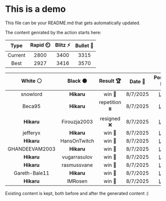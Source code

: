 # This is a demo

This file can be your README.md that gets automatically updated.

The content genrated by the action starts here:

<!--START_SECTION:chessStats-->
<!-- Automatically generated with https://github.com/Balastrong/chess-stats-action -->

| Type | Rapid ⏲️ | Blitz ⚡ | Bullet 🔫 |
|:---:|:---:|:---:|:---:|
| Current | 2800 | 3400 | 3315 |
| Best | 2927 | 3416 | 3570 |

| White ⚪ | Black ⚫ | Result 🏆 | Date 📅 | Position 🗺️ | Type 🕕 |
|:---:|:---:|:---:|:---:|:---:|:---:|
| snowlord | **Hikaru** | win 🥇 | 8/7/2025 | <a href="http://www.ee.unb.ca/cgi-bin/tervo/fen.pl?select=8/6k1/4p1p1/1p2P3/1P3p2/P6P/1P1p2KP/6r1 w - - 0 60">Link</a> | Blitz |
| Beca95 | **Hikaru** | repetition ⏸️ | 8/7/2025 | <a href="http://www.ee.unb.ca/cgi-bin/tervo/fen.pl?select=6k1/1pQ5/pP3p2/P2N1P2/2pP2P1/3b1PKp/8/4q3 w - - 11 52">Link</a> | Blitz |
| **Hikaru** | Firouzja2003 | resigned ❌ | 8/7/2025 | <a href="http://www.ee.unb.ca/cgi-bin/tervo/fen.pl?select=8/4p3/2rpk3/P3b3/8/7p/8/6BK w - - 0 65">Link</a> | Blitz |
| jefferyx | **Hikaru** | win 🥇 | 8/7/2025 | <a href="http://www.ee.unb.ca/cgi-bin/tervo/fen.pl?select=1r4k1/1BR2pp1/4b2p/pr6/3R2P1/7P/8/6K1 w - - 0 34">Link</a> | Blitz |
| **Hikaru** | HansOnTwitch | win 🥇 | 8/7/2025 | <a href="http://www.ee.unb.ca/cgi-bin/tervo/fen.pl?select=1Rbk4/5p2/1q1b4/P2p3p/4pP1P/2P3P1/2K2P2/1R6 w - - 0 42">Link</a> | Blitz |
| GHANDEEVAM2003 | **Hikaru** | win 🥇 | 8/7/2025 | <a href="http://www.ee.unb.ca/cgi-bin/tervo/fen.pl?select=5rk1/1p4b1/4N2p/p1p1n3/P3q2P/4BrP1/1P2Q1K1/2RR4 w - - 0 34">Link</a> | Blitz |
| **Hikaru** | vugarrasulov | win 🥇 | 8/7/2025 | <a href="http://www.ee.unb.ca/cgi-bin/tervo/fen.pl?select=8/p6N/1p6/1P5r/P4k2/4p3/6R1/4R1K1 b - - 0 55">Link</a> | Blitz |
| **Hikaru** | rasmussvane | win 🥇 | 8/7/2025 | <a href="http://www.ee.unb.ca/cgi-bin/tervo/fen.pl?select=2r2k2/ppr2pb1/4p3/4q3/bQPN4/3BP3/P4PPP/2RR2K1 b - - 2 25">Link</a> | Blitz |
| Gareth-Bale11 | **Hikaru** | win 🥇 | 8/7/2025 | <a href="http://www.ee.unb.ca/cgi-bin/tervo/fen.pl?select=rnbqkbnr/pppppppp/8/8/8/8/PPPPPPPP/RNBQKBNR w KQkq - 0 1">Link</a> | Blitz |
| **Hikaru** | IMRosen | win 🥇 | 8/7/2025 | <a href="http://www.ee.unb.ca/cgi-bin/tervo/fen.pl?select=4k3/8/4P3/P3K3/2R5/8/8/r7 b - - 0 93">Link</a> | Blitz |

<!--END_SECTION:chessStats-->

Existing content is kept, both before and after the generated content :)
